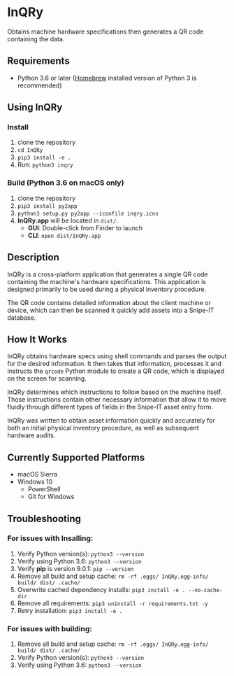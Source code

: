 # InQRy
Obtains machine hardware specifications then generates a QR code containing the data.

## Requirements
- Python 3.6 or later ([Homebrew](https://brew.sh/) installed version of Python 3 is recommended)

## Using InQRy
### Install
1. clone the repository
2. `cd InQRy`
3. `pip3 install -e .`
4. Run: `python3 inqry`

### Build (Python 3.6 on macOS only)
1. clone the repository
2. `pip3 install py2app`
3. `python3 setup.py py2app --iconfile inqry.icns`
4. **InQRy.app** will be located in `dist/`. 
    - **GUI**: Double-click from Finder to launch
    - **CLI**: `open dist/InQRy.app`

## Description
InQRy is a cross-platform application that generates a single QR code containing the machine's hardware
specifications. This application is designed primarily to be used during a physical inventory procedure.

The QR code contains detailed information about the client machine or device,
which can then be scanned it quickly add assets into a Snipe-IT database.

## How It Works

InQRy obtains hardware specs using shell commands and parses the output for
the desired information. It then takes that information, processes it and
instructs the `qrcode` Python module to create a QR code, which is displayed
on the screen for scanning.

InQRy determines which instructions to follow based on the
machine itself. Those instructions contain other necessary information that
allow it to move fluidly through different types of fields in the Snipe-IT asset
entry form.

InQRy was written to obtain asset information quickly and accurately for both
an initial physical inventory procedure, as well as subsequent hardware audits.

## Currently Supported Platforms
- macOS Sierra
- Windows 10
    - PowerShell
    - Git for Windows

## Troubleshooting
### For issues with Insalling:
1. Verify Python version(s): `python3 --version`
2. Verify using Python 3.6: `python3 --version`
3. Verify **pip** is version 9.0.1: `pip --version`
4. Remove all build and setup cache: `rm -rf .eggs/ InQRy.egg-info/ build/ dist/ .cache/`
5. Overwrite cached dependency installs: `pip3 install -e . --no-cache-dir`
6. Remove all requirements: `pip3 uninstall -r requirements.txt -y`
7. Retry installation: `pip3 install -e .`

### For issues with building:
1. Remove all build and setup cache: `rm -rf .eggs/ InQRy.egg-info/ build/ dist/ .cache/`
2. Verify Python version(s): `python3 --version`
3. Verify using Python 3.6: `python3 --version` 
